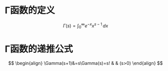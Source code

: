 # Γ函数的定义

$$
\Gamma(s)=\int _{0}^{\infty}e^{-x}x^{s-1} \, dx 
$$
# Γ函数的递推公式
$$
\begin{align}
\Gamma(s+1)&=s\Gamma(s)=s!  & & (s>0)
\end{align}
$$